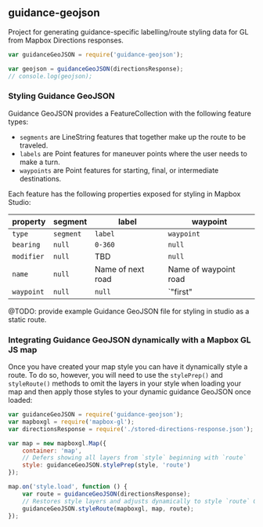 guidance-geojson
----------------
Project for generating guidance-specific labelling/route styling data for GL from Mapbox Directions responses.

```js
var guidanceGeoJSON = require('guidance-geojson');

var geojson = guidanceGeoJSON(directionsResponse);
// console.log(geojson);
```

### Styling Guidance GeoJSON

Guidance GeoJSON provides a FeatureCollection with the following feature types:

- `segments` are LineString features that together make up the route to be traveled.
- `labels` are Point features for maneuver points where the user needs to make a turn.
- `waypoints` are Point features for starting, final, or intermediate destinations.

Each feature has the following properties exposed for styling in Mapbox Studio:

property | segment | label | waypoint
--- | --- | --- | ---
`type` | `segment` | `label` | `waypoint`
`bearing` | `null` | `0-360` | `null`
`modifier` | `null` | TBD | `null`
`name` | `null` | Name of next road | Name of waypoint road
`waypoint` | `null` | `null` | `"first"|"last"|null`

@TODO: provide example Guidance GeoJSON file for styling in studio as a static route.

### Integrating Guidance GeoJSON dynamically with a Mapbox GL JS map

Once you have created your map style you can have it dynamically style a route. To do so, however, you will need to use the `stylePrep()` and `styleRoute()` methods to omit the layers in your style when loading your map and then apply those styles to your dynamic guidance GeoJSON once loaded:

```js
var guidanceGeoJSON = require('guidance-geojson');
var mapboxgl = require('mapbox-gl');
var directionsResponse = require('./stored-directions-response.json');

var map = new mapboxgl.Map({
    container: 'map',
    // Defers showing all layers from `style` beginning with `route`
    style: guidanceGeoJSON.stylePrep(style, 'route')
});

map.on('style.load', function () {
    var route = guidanceGeoJSON(directionsResponse);
    // Restores style layers and adjusts dynamically to style `route` GeoJSON
    guidanceGeoJSON.styleRoute(mapboxgl, map, route);
});
```


